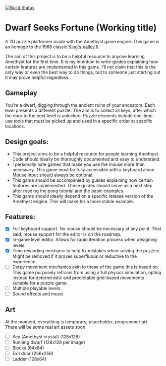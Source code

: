 [![Build Status](https://travis-ci.com/Jazarro/dwarf_seeks_fortune.svg?branch=master)](https://travis-ci.com/Jazarro/dwarf_seeks_fortune)

# Dwarf Seeks Fortune (Working title)
A 2D puzzle platformer made with the Amethyst game engine. This game is an homage to the 1988 classic [King's Valley II](https://en.wikipedia.org/wiki/King%27s_Valley_II). 

The aim of this project is to be a helpful resource to anyone learning Amethyst for the first time. It is my intention to write guides explaining how certain features are implemented in this game. I'll not claim that this is the only way or even the best way to do things, but to someone just starting out it may prove helpful regardless.

## Gameplay
You're a dwarf, digging through the ancient ruins of your ancestors. Each level presents a different puzzle. The aim is to collect all keys, after which the door to the next level is unlocked. Puzzle elements include one-time-use tools that must be picked up and used in a specific order at specific locations.

## Design goals:
- This project aims to be a helpful resource for people learning Amethyst. Code should ideally be  thoroughly documented and easy to understand.
- I personally hate games that make you use the mouse more than necessary. This game must be fully accessible with a keyboard alone. Mouse input should always be optional.
- This game should be accompanied by guides explaining how certain features are implemented. These guides should serve as a next step after reading the pong tutorial and the basic examples.
- This game should ideally depend on a specific release version of the Amethyst engine. This will make for a more stable example. 

## Features:
- [x] Full keyboard support. No mouse should be necessary at any point. That said, mouse support for the editor is on the roadmap.
- [x] In-game level editor. Allows for rapid iteration process when designing levels.
- [x] Time rewinding mechanic to help fix mistakes when solving the puzzles. Might be removed if it proves superfluous or reductive to the experience.
- [ ] Derpy movement mechanics akin to those of the game this is based on. This game purposely refrains from using a full physics simulation, opting instead for deterministic and predictable grid-based movements suitable for a puzzle game.
- [ ] Multiple playable levels.
- [ ] Sound effects and music.

## Art
At the moment, everything is temporary, placeholder, programmer art. There will be some real art assets soon.

 - [ ] Key (Amethyst crystal) (128x128)
 - [ ] Running dwarf (128x128 per image)
 - [ ] Blocks (64x64)
 - [ ] Exit door (256x256)
 - [ ] Ladder (128x64)